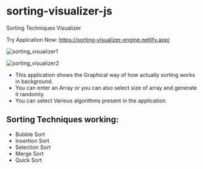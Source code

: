 # sorting-visualizer-js
Sorting Techniques Visualizer

Try Applcation Now: https://sorting-visualizer-engine.netlify.app/

![sorting_visualizer1](https://github.com/himeshnishant1/sorting-visualizer-js/assets/24701555/f4fcbe64-8e79-4031-9c47-102c6e5d93d5)


![sorting_visualizer2](https://github.com/himeshnishant1/sorting-visualizer-js/assets/24701555/002247ab-82aa-4b27-82aa-ac3b4841bb2e)

- This application shows the Graphical way of how actually sorting works in background.
- You can enter an Array or you can also select size of array and generate it randomly.
- You can select Various algorithms present in the application.

## Sorting Techniques working:
- Bubble Sort
- Insertion Sort
- Selection Sort
- Merge Sort
- Quick Sort
